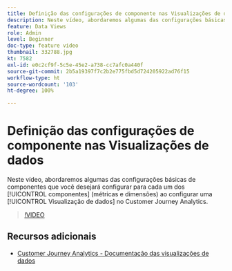 ```yaml
---
title: Definição das configurações de componente nas Visualizações de dados
description: Neste vídeo, abordaremos algumas das configurações básicas de componentes que você desejará configurar para cada um dos componentes (métricas e dimensões) ao configurar uma Visualização de dados no Customer Journey Analytics.
feature: Data Views
role: Admin
level: Beginner
doc-type: feature video
thumbnail: 332788.jpg
kt: 7582
exl-id: e0c2cf9f-5c5e-45e2-a738-cc7afc0a440f
source-git-commit: 2b5a19397f7c2b2e775fbd5d724205922ad76f15
workflow-type: ht
source-wordcount: '103'
ht-degree: 100%

---
```


# Definição das configurações de componente nas Visualizações de dados

Neste vídeo, abordaremos algumas das configurações básicas de componentes que você desejará configurar para cada um dos [!UICONTROL componentes] (métricas e dimensões) ao configurar uma [!UICONTROL Visualização de dados] no Customer Journey Analytics.

>[!VIDEO](https://video.tv.adobe.com/v/332788/?quality=12&learn=on)

## Recursos adicionais

* [Customer Journey Analytics - Documentação das visualizações de dados](https://experienceleague.adobe.com/docs/analytics-platform/using/cja-dataviews/create-dataview.html?lang=pt-BR)
